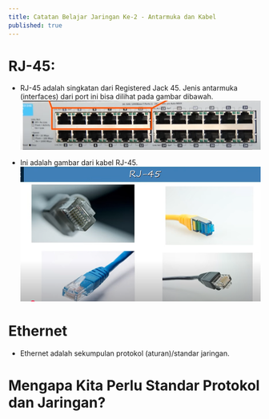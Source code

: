 ```yaml
---
title: Catatan Belajar Jaringan Ke-2 - Antarmuka dan Kabel
published: true
---
```


# RJ-45:
- RJ-45 adalah singkatan dari Registered Jack 45. Jenis antarmuka (interfaces) dari port ini bisa dilihat pada gambar dibawah.
![alt text](assets/images/image.png)

- Ini adalah gambar dari kabel RJ-45.
![alt text](assets/images/image2.png)

# Ethernet
- Ethernet adalah sekumpulan protokol (aturan)/standar jaringan.

# Mengapa Kita Perlu Standar Protokol dan Jaringan?